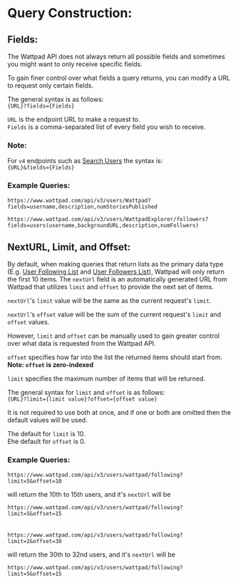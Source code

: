 # Query Construction:

## Fields:

The Wattpad API does not always return all possible fields and sometimes you might want to only receive specific fields.

To gain finer control over what fields a query returns, you can modify a URL to request only certain fields.

The general syntax is as follows: \
`{URL}?fields={Fields}`

`URL` is the endpoint URL to make a request to. \
`Fields` is a comma-separated list of every field you wish to receive.

### Note:

For `v4` endpoints such as [Search Users](../API_Endpoints/Search_Users.md) the syntax is: \
`{URL}&fields={Fields}`

### Example Queries:

`https://www.wattpad.com/api/v3/users/Wattpad?fields=username,description,numStoriesPublished`

`https://www.wattpad.com/api/v3/users/WattpadExplorer/followers?fields=users(username,backgroundURL,description,numFollwers)`

## NextURL, Limit, and Offset:

By default, when making queries that return lists as the primary data type (E.g. [User Following List](../API_Endpoints/User_Following_List.md) and [User Followers List](../API_Endpoints/User_Followers_List.md)), Wattpad will only return the first 10 items. The `nextUrl` field is an automatically generated URL from Wattpad that utilizes `limit` and `offset` to provide the next set of items.

`nextUrl`'s `limit` value will be the same as the current request's `limit`.

`nextUrl`'s `offset` value will be the sum of the current request's `limit` and `offset` values.

However, `limit` and `offset` can be manually used to gain greater control over what data is requested from the Wattpad API.

`offset` specifies how far into the list the returned items should start from. \
**Note: `offset` is zero-indexed**

`limit` specifies the maximum number of items that will be returned.

The general syntax for `limit` and `offset` is as follows: \
`{URL}?limit={limit value}?offset={offset value}`

It is not required to use both at once, and if one or both are omitted then the default values will be used.

The default for `limit` is 10. \
Ehe default for `offset` is 0.

### Example Queries:

`https://www.wattpad.com/api/v3/users/wattpad/following?limit=5&offset=10`

will return the 10th to 15th users, and it's `nextUrl` will be

`https://www.wattpad.com/api/v3/users/wattpad/following?limit=5&offset=15`
\
\
\
`https://www.wattpad.com/api/v3/users/wattpad/following?limit=2&offset=30`

will return the 30th to 32nd users, and it's `nextUrl` will be

`https://www.wattpad.com/api/v3/users/wattpad/following?limit=5&offset=15`